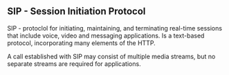SIP - Session Initiation Protocol
-

SIP - protoclol for initiating, maintaining, and terminating real-time sessions
that include voice, video and messaging applications.
Is a text-based protocol, incorporating many elements of the HTTP.

A call established with SIP may consist of multiple media streams,
but no separate streams are required for applications.
